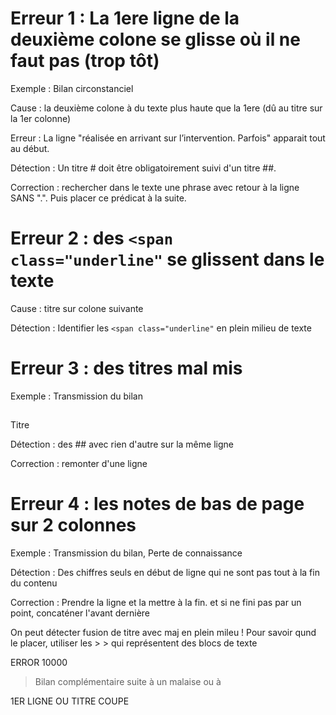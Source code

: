 # Erreur 1 : La 1ere ligne de la deuxième colone se glisse où il ne faut pas (trop tôt)
Exemple : Bilan circonstanciel

Cause : la deuxième colone à du texte plus haute que la 1ere (dû au titre sur la 1er colonne)

Erreur : La ligne "réalisée en arrivant sur l’intervention. Parfois" apparait tout au début.

Détection : Un titre # doit être obligatoirement suivi d'un titre ##. 

Correction : rechercher dans le texte une phrase avec retour à la ligne SANS ".". Puis placer ce prédicat à la suite.

# Erreur 2 : des `<span class="underline"` se glissent dans le texte

Cause : titre sur colone suivante 

Détection : Identifier les `<span class="underline"` en plein milieu de texte

# Erreur 3 : des titres mal mis

Exemple : Transmission du bilan
##   
Titre 

Détection : des ## avec rien d'autre sur la même ligne

Correction : remonter d'une ligne

# Erreur 4 : les notes de bas de page sur 2 colonnes

Exemple : Transmission du bilan, Perte de connaissance

Détection : Des chiffres seuls en début de ligne qui ne sont pas tout à la fin du contenu

Correction : Prendre la ligne et la mettre à la fin. et si ne fini pas par un point, concaténer l'avant dernière


On peut détecter fusion de titre avec maj en plein mileu !
Pour savoir qund le placer, utiliser les > > qui représentent des blocs de texte



ERROR 10000
</table>

> Bilan complémentaire suite à un malaise ou à




1ER LIGNE OU TITRE COUPE
